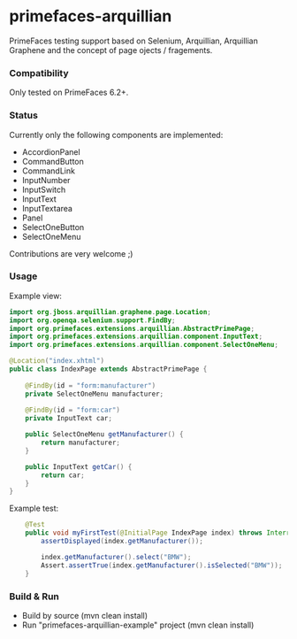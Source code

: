 # primefaces-arquillian
PrimeFaces testing support based on Selenium, Arquillian, Arquillian Graphene and the concept of page ojects / fragements.

### Compatibility
Only tested on PrimeFaces 6.2+.

### Status
Currently only the following components are implemented:
- AccordionPanel
- CommandButton
- CommandLink
- InputNumber
- InputSwitch
- InputText
- InputTextarea
- Panel
- SelectOneButton
- SelectOneMenu

Contributions are very welcome ;)

### Usage

Example view: 
```java
import org.jboss.arquillian.graphene.page.Location;
import org.openqa.selenium.support.FindBy;
import org.primefaces.extensions.arquillian.AbstractPrimePage;
import org.primefaces.extensions.arquillian.component.InputText;
import org.primefaces.extensions.arquillian.component.SelectOneMenu;

@Location("index.xhtml")
public class IndexPage extends AbstractPrimePage {
    
    @FindBy(id = "form:manufacturer")
    private SelectOneMenu manufacturer;
    
    @FindBy(id = "form:car")
    private InputText car;

    public SelectOneMenu getManufacturer() {
        return manufacturer;
    }

    public InputText getCar() {
        return car;
    }
}
```

Example test:
```java
    @Test
    public void myFirstTest(@InitialPage IndexPage index) throws InterruptedException {
        assertDisplayed(index.getManufacturer());

        index.getManufacturer().select("BMW");
        Assert.assertTrue(index.getManufacturer().isSelected("BMW"));
    }
```

### Build & Run
- Build by source (mvn clean install)
- Run "primefaces-arquillian-example" project (mvn clean install)
